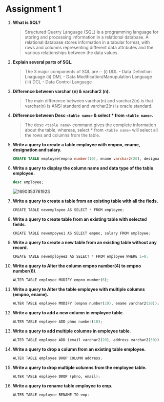 # Assignment 1

1. **What is SQL?**

   > Structured Querry Language (SQL) is a programming language for storing and processing information in a relational database. A relational database stores information in a tabular format, with rows and columns representing different data attributes and the various relationships between the data values.
   >
2. **Explain several parts of SQL.**

   > The 3 major components of SQL are :-
   > (i) DDL - Data Definition Lnaguage
   > (ii) DML - Data Modification/Manupulation Language
   > (iii) DCL - Data Control Language
   >
3. **Difference between varchar (n) & varchar2 (n).**

   > The main difference between varchar(n) and varchar2(n) is that varchar(n) is ANSI standard and varchar2(n) is oracle standard.
   >
4. **Difference between Desc `<table name>` & select * from `<table name>`.**

   > The desc `<table name>` command gives the complete information about the table, whereas, select * from `<table name>`  will select all the rows and columns from the table.
   >
5. **Write a query to create a table employee with empno, ename, designation and salary.**

   ```sql
   CREATE TABLE employee(empno number(10), ename varchar2(20), designation varchar2(10), salary number(10));
   ```
6. **Write a query to display the column name and data type of the table employee.**

   ```sql
   desc employee;
   ```
   ![1690353761923](https://github.com/GodPhoenix2003/3rd-Year-Assignments/assets/100948753/c7396480-32fa-4603-9354-513f22a43b54)

7. **Write a query to create a table from an existing table with all the fieds.**

   ```python
   CREATE TABLE newemployee AS SELECT * FROM employee;
   ```
8. **Write a query to create table from an existing table with selected fields.**

   ```python
   CREATE TABLE newempoyee1 AS SELECT empno, salary FROM employee;
   ```
9. **Write a query to create a new table from an existing table without any record.**

   ```python
   CREATE TABLE newemployee2 AS SELECT * FROM employee WHERE 1=0;
   ```
10. **Write a query to Alter the column empno number(4) to empno number(6).**

    ```python
    ALTER TABLE employee MODIFY empno number(6);
    ```
11. **Write a query to Alter the table employee with multiple columns (empno, ename).**

    ```python
    ALTER TABLE employee MODIFY (empno number(20), ename varchar2(20));
    ```
12. **Write a query to add a new column in employee table.**

    ```python
    ALTER TABLE employee ADD phno number(10);
    ```
13. **Write a query to add multiple columns in employee table.**

    ```python
    ALTER TABLE employee ADD (email varchar2(20), address varchar2(50));
    ```
14. **Write a query to drop a column from an existing table employee.**

    ```python
    ALTER TABLE employee DROP COLUMN address;
    ```
15. **Write a query to drop multiple columns from the employee table.**

    ```python
    ALTER TABLE employee DROP (phno, email);
    ```
16. **Write a query to rename table employee to emp.**

    ```python
    ALTER TABLE employee RENAME TO emp;
    ```
